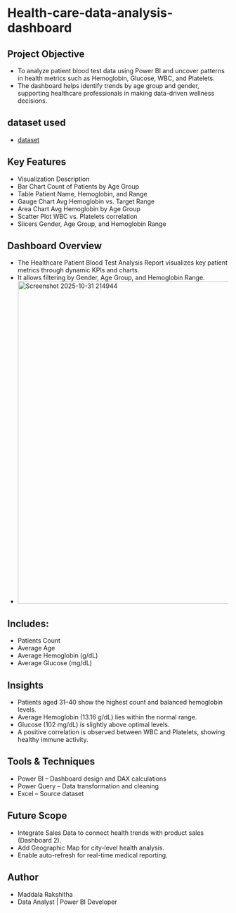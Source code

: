 # Health-care-data-analysis-dashboard

## Project Objective
- To analyze patient blood test data using Power BI and uncover patterns in health metrics such as Hemoglobin, Glucose, WBC, and Platelets.
- The dashboard helps identify trends by age group and gender, supporting healthcare professionals in making data-driven wellness decisions.

## dataset used

- <a href="http://github.com/RakshithaMaddala/Health-care-data-analysis-dashboard/blob/main/Patient_Blood_Test.xlsx">dataset</a>

## Key Features

- Visualization	Description
- Bar Chart	Count of Patients by Age Group
- Table	Patient Name, Hemoglobin, and Range
- Gauge Chart	Avg Hemoglobin vs. Target Range
- Area Chart	Avg Hemoglobin by Age Group
- Scatter Plot	WBC vs. Platelets correlation
- Slicers	Gender, Age Group, and Hemoglobin Range

## Dashboard Overview

- The Healthcare Patient Blood Test Analysis Report visualizes key patient metrics through dynamic KPIs and charts.
- It allows filtering by Gender, Age Group, and Hemoglobin Range.
- <img width="1307" height="733" alt="Screenshot 2025-10-31 214944" src="https://github.com/user-attachments/assets/cf1c95fb-42e1-44a1-8b95-956a03f08d92" />

## Includes:

- Patients Count
- Average Age
- Average Hemoglobin (g/dL)
- Average Glucose (mg/dL)

## Insights

- Patients aged 31–40 show the highest count and balanced hemoglobin levels.
- Average Hemoglobin (13.16 g/dL) lies within the normal range.
- Glucose (102 mg/dL) is slightly above optimal levels.
- A positive correlation is observed between WBC and Platelets, showing healthy immune activity.

## Tools & Techniques

- Power BI – Dashboard design and DAX calculations
- Power Query – Data transformation and cleaning
- Excel – Source dataset

## Future Scope

- Integrate Sales Data to connect health trends with product sales (Dashboard 2).
- Add Geographic Map for city-level health analysis. 
- Enable auto-refresh for real-time medical reporting.

## Author

- Maddala Rakshitha
- Data Analyst | Power BI Developer

